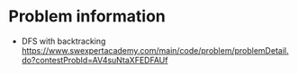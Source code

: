 # Problem information

- DFS with backtracking
https://www.swexpertacademy.com/main/code/problem/problemDetail.do?contestProbId=AV4suNtaXFEDFAUf
